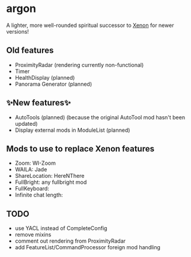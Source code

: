 # argon

A lighter, more well-rounded spiritual successor to [Xenon](https://github.com/AV306/xenon) for newer versions!

## Old features

- ProximityRadar (rendering currently non-functional)
- Timer
- HealthDisplay (planned)
- Panorama Generator (planned)

## ✨New features✨
- AutoTools (planned) (because the original AutoTool mod hasn't been updated)
- Display external mods in ModuleList (planned)

## Mods to use to replace Xenon features
- Zoom: WI-Zoom
- WAILA: Jade
- ShareLocation: HereNThere
- FullBright: any fullbright mod
- FullKeyboard:
- Infinite chat length:

## TODO

- use YACL instead of CompleteConfig
- remove mixins
- comment out rendering from ProximityRadar
- add FeatureList/CommandProcessor foreign mod handling
